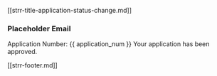 [[strr-title-application-status-change.md]]

### Placeholder Email

Application Number: {{ application_num }}
Your application has been approved.

[[strr-footer.md]]